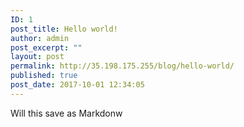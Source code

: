 ```yaml
---
ID: 1
post_title: Hello world!
author: admin
post_excerpt: ""
layout: post
permalink: http://35.198.175.255/blog/hello-world/
published: true
post_date: 2017-10-01 12:34:05
---
```

Will this save as Markdonw